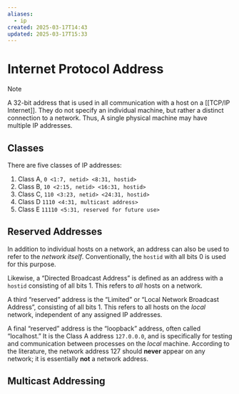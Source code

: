 ```yaml
---
aliases:
  - ip
created: 2025-03-17T14:43
updated: 2025-03-17T15:33
---
```


# Internet Protocol Address

> [!note]
> A 32-bit address that is used in all communication with a host on a [[TCP/IP Internet]].
> They do not specify an individual machine, but rather a distinct connection to a network.
> Thus, A single physical machine may have multiple IP addresses.

## Classes

There are five classes of IP addresses:

1. Class A, `0 <1:7, netid> <8:31, hostid>`
2. Class B, `10 <2:15, netid> <16:31, hostid>`
3. Class C, `110 <3:23, netid> <24:31, hostid>`
4. Class D `1110 <4:31, multicast address>`
5. Class E `11110 <5:31, reserved for future use>`

## Reserved Addresses

In addition to individual hosts on a network, an address can also be used to refer to the _network itself_.
Conventionally, the `hostid` with all bits 0 is used for this purpose.

Likewise, a “Directed Broadcast Address” is defined as an address with a `hostid` consisting of all bits 1.
This refers to _all_ hosts on a network.

A third “reserved” address is the “Limited” or “Local Network Broadcast Address”, consisting of all bits 1. This refers to all hosts on the _local_ network, independent of any assigned IP addresses.

A final “reserved” address is the “loopback” address, often called “localhost.”
It is the Class A address `127.0.0.0`, and is specifically for testing and communication between processes on the _local_ machine. According to the literature, the network address 127 should **never** appear on any network; it is essentially **not** a network address.

## Multicast Addressing
